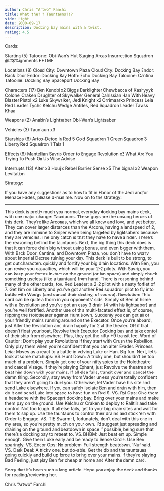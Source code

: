 ```yaml
---
author: Chris "Artwo" Fanchi
title: What the?!? Tauntauns?!?
side: Light
date: 2000-09-17
description: Docking bay mains with a twist.
rating: 4.5
---
```

Cards: 

Starting (5)
Tatooine: Obi-Wan’s Hut
Staging Areas
Insurrection
Squadron @#$%ignments
HFTMF

Locations (8)
Cloud City: Downtown Plaza
Cloud City: Docking Bay
Endor: Back Door
Endor: Docking Bay
Hoth: Echo Docking Bay
Tatooine: Cantina
Tatooine: Docking Bay
Spaceport Docking Bay

Characters (17)
Ben Kenobi x2
Biggs Darklighter
Chewbacca of Kashyyyk
Colonel Craken
Daughter of Skywalker
General Calrissian
Han With Heavy Blaster Pistol x2
Luke Skywalker, Jedi Knight x2
Orrimaarko
Princess Leia
Red Leader
Tycho Kelchu
Wedge Antilles, Red Squadron Leader
Tawss Khaa

Weapons (2)
Anakin’s Lightsaber
Obi-Wan’s Lightsaber

Vehicles (3)
Tauntaun x3

Starships (6)
Artoo-Detoo in Red 5
Gold Squadron 1
Green Squadron 3
Liberty
Red Squadron 1
Tala 1

Effects (6)
Mantellian Savrip
Order to Engage
Revolution x2
What Are You Trying To Push On Us
Wise Advise

Interrupts (13)
Alter x3
Houjix
Rebel Barrier
Sense x5
The Signal x2
Weapon Levitation 

Strategy: 

If you have any suggestions as to how to fit in Honor of the Jedi and/or Menace Fades, please d-mail me. Now on to the strategy:

------------------------------------------------------------

This deck is pretty much you normal, everyday docking bay mains deck, with one major change: Tauntauns. These guys are the unsung heroes of this deck. They’re like Arconas, which we all know and love, and yet better. They can cover larger distances than the Arcona, having a landspeed of 2, and they are immune to Sniper when being targeted by lightsabers because they are vehicles. The only catch is that they have to have a rider.
There’s the reasoning behind the tauntauns. Next, the big thing this deck does is that it can force drain big without using bonus, and even bigger with them. With Back Door, Cantina, and Downtown Plaza, you don’t have to worry about Imperial Decree ruining your day. This deck is built to be strong, to get out characters quickly and fortify your big drain locations. With Ben, you can revive you casualties, which will be your 2-2 pilots. With Savrip, you can keep your forces in-tact on the ground (or ion space) and simply chuck something useless (like a tauntaun) from hand.
There is reasoning behind many of the other cards, too.
Red Leader: a 2-2 pilot with a nasty forfiet of 7. Get him on Liberty and you’ve got another Red squadron pilot to fly into battle with Wedge (and cancel their destiny, of course).
Revolution: This card can be quite a thorn in you opponents’ side. Simply sit Ben at home with a Revolution and you’ve got an easy 3 drain (4 with his lightsaber) and you’re well fortified. Another use of this multi-facated effect is, of course, flipping the Holotheater against Hunt Down. Suddenly you can get all of your friendly mains running around on the Executor. Once you’re aboard, just Alter the Revolution and drain happily for 2 at the theater. OR if that doesn’t float your boat, Revolve their Executor Docking bay and take contol of their ship from elsewhere. Plus, they get the nifty +9 transit fee. Word of Caution: Don’t play your Revolutions if they start with Crush the Rebellion. Only play them when you’re confident that you can alter Evader.
Princess Leia: Moves as a react to a battle in volving Luke or Han. Big fun.
Next, let’s look at some matchups:
VS. Hunt Down:
A tricky one, but shouldn’t be too much of a problem. Simply get one of your nifty spies to the Holotheatre and cancel Visage. If they’re playing Ephant, just Revolve the theatre and beat him down with your mains. If all else fails, transit over and cancel the damn thing. Secondly, stay away from Vader unless you’re totally confident that they aren’t going to duel you. Otherwise, let Vader have his site and send Luke elsewhere. If you can safely isolate Ben and drain with him, then do it and send Luke into space to have fun on Red 5.
VS. Ral Ops:
Give them a headache with the Spaceprt docking bay. Bring over your mains and make them pay on the ground. Use Kelchu or Craken to deploy to Ralltiir and take control. Not too tough. If all else fails, get to your big drain sites and wait for them to slip up. Use the tauntauns to control their drains and stick ’em with Order to Engage.
VS. TIE Swarm:
I, fortunately, don’t deal with this one in my area, so you’re pretty much on your own. I’d suggest just spreading and draining on the ground and beatdown in space if possible, being sure that there’s a docking bay to retreat to.
VS. BHBM:
Just beat em up. Simple enough. Give them Luke early and be ready to Sense Circle. Use Ben sparingly.
VS. Endor Ops:
No problem. Full strength beatdown. ’Nuf said.
VS. Dark Deal:
A tricky one, but do-able. Get the db and the tauntauns going quickly and build up force to bring over your mains. If they’re playing Bad Feeling, just play Ben for cheap at home and Alter the damn card.

Sorry that it’s been such a long article. Hope you enjoy the deck and thanks for reading/reviewing her.

Chris ”Artwo” Fanchi	